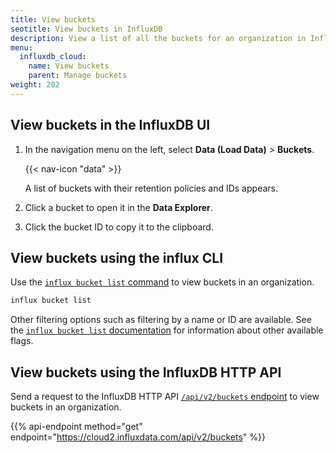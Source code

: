 ```yaml
---
title: View buckets
seotitle: View buckets in InfluxDB
description: View a list of all the buckets for an organization in InfluxDB using the InfluxDB UI, influx CLI, or InfluxDB HTTP API.
menu:
  influxdb_cloud:
    name: View buckets
    parent: Manage buckets
weight: 202
---
```


## View buckets in the InfluxDB UI

1. In the navigation menu on the left, select **Data (Load Data)** > **Buckets**.

    {{< nav-icon "data" >}}

    A list of buckets with their retention policies and IDs appears.

2. Click a bucket to open it in the **Data Explorer**.
3. Click the bucket ID to copy it to the clipboard.

## View buckets using the influx CLI

Use the [`influx bucket list` command](/influxdb/cloud/reference/cli/influx/bucket/list)
to view buckets in an organization.

```sh
influx bucket list
```

Other filtering options such as filtering by a name or ID are available.
See the [`influx bucket list` documentation](/influxdb/cloud/reference/cli/influx/bucket/list)
for information about other available flags.

## View buckets using the InfluxDB HTTP API

Send a request to the InfluxDB HTTP API [`/api/v2/buckets` endpoint](/influxdb/cloud/api/#operation/GetBuckets) to view buckets in an organization.

{{% api-endpoint method="get" endpoint="https://cloud2.influxdata.com/api/v2/buckets" %}}



